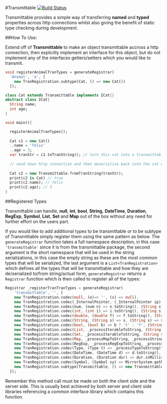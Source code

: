 #Transmittable [![Build Status](https://drone.io/github.com/0xor1/transmittable/status.png)](https://drone.io/github.com/0xor1/transmittable/latest)

Transmittable provides a simple way of transferring **named** and **typed**
properties across http connections whilst also giving the benefit of static type
checking during development.

##How To Use:

Extend off of **Transmittable** to make an object transmittable accross a http 
connection, then explicitly implement an interface for this object, but do not 
implement any of the interfaces getters/setters which you would like to transmit.

```dart
void registerAnimalTranTypes = generateRegistrar(
  'Animal', 'a', [
    new TranRegistration.subtype(Cat, () => new Cat())
  ]);

class Cat extends Transmittable implements ICat{}
abstract class ICat{
  String name;
  int age;
}

void main(){

  registerAnimalTranTypes();
  
  Cat c1 = new Cat()
  ..name = 'felix'
  ..age = 3;
  var tranStr = c1.toTranString(); // turn this cat into a transmittable string
  
  // send down http connection and then deserialise back into the cat object
  
  Cat c2 = new Transmittable.fromTranString(tranStr);
  print(c2 is Cat) // true
  print(c2.name); // felix
  print(c2.age); // 3
}
```

##Registered Types

Transmittable can handle, **null**, **int**, **bool**, **String**, **DateTime**, **Duration**,
**RegExp**, **Symbol**, **List**, **Set** and **Map** out of the box without any need for further 
effort on the users part.

If you would like to add additional types to be transmittable or to be subtype
of Transmittable simply register them using the same pattern as below. The `generateRegistrar`
function takes a full namespace description, in this case `'transmittable'` since it is from the 
transmittable package, the second argument is the short namespace that will be used in the string
serializations, in this case the empty string as these are the most common types that will be serialized,
the last argument is a `List<TranRegistration>` which defines all the types that
will be transmittable and how they are de/serialized to/from string/actual form, `generateRegistrar`
returns a `Registrar` function which is then called to register all of the types:

```dart
Registrar _registerTranTranTypes = generateRegistrar(
    'transmittable', '', [
    new TranRegistration.codec(null, (o)=> '', (s) => null),
    new TranRegistration.codec(_InternalPointer, (_InternalPointer ip) => ip._uniqueValueIndex.toString(), (String s) => new _InternalPointer(int.parse(s))),
    new TranRegistration.codec(num, (num n) => n.toString(), (String s) => num.parse(s)),
    new TranRegistration.codec(int, (int i) => i.toString(), (String s) => int.parse(s)),
    new TranRegistration.codec(double, (double f) => f.toString(), (String s) => double.parse(s)),
    new TranRegistration.codec(String, (String s) => s, (String s) => s),
    new TranRegistration.codec(bool, (bool b) => b ? 't' : 'f', (String s) => s == 't' ? true : false),
    new TranRegistration.codec(List, _processIterableToString, (String s) => _processStringBackToListOrSet(new List(), s)),
    new TranRegistration.codec(Set, _processIterableToString, (String s) => _processStringBackToListOrSet(new Set(), s)),
    new TranRegistration.codec(Map, _processMapToString, _processStringBackToMap),
    new TranRegistration.codec(RegExp, _processRegExpToString, _processStringBackToRegExp),
    new TranRegistration.codec(Type, (Type t) => _processTypeToString(t),(String s) => _tranCodecsByKey[s]._type),
    new TranRegistration.codec(DateTime, (DateTime d) => d.toString(), (String s) => DateTime.parse(s)),
    new TranRegistration.codec(Duration, (Duration dur) => dur.inMilliseconds.toString(), (String s) => new Duration(milliseconds: num.parse(s))),
    new TranRegistration.codec(Symbol, (Symbol sy) => MirrorSystem.getName(sy), (String s) => MirrorSystem.getSymbol(s)),
    new TranRegistration.subtype(Transmittable, () => new Transmittable())
  ]);
```
Remember this method call must be made on both the client side and the server
side. This is usually best achieved by both server and client side libraries
referencing a common interface library which contains this function. 